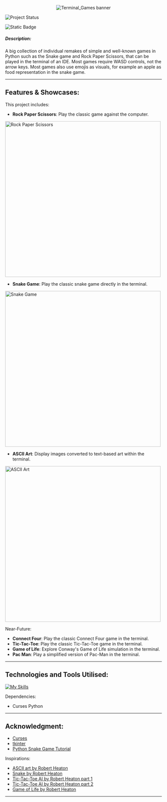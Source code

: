 
<div align="center">
 
 ![Terminal_Games banner](https://github.com/user-attachments/assets/7daeffa3-c1a5-415c-a99b-8851bc7f400d)

</div>

![Project Status](https://img.shields.io/badge/status-in_progress-brightgreen)

![Static Badge](https://img.shields.io/badge/made_with-python-blue)

##### **Description**:
A big collection of individual remakes of simple and well-known games in Python such as the Snake game and Rock Paper Scissors, that can be played in the terminal of an IDE.
Most games require WASD controls, not the arrow keys. 
Most games also use emojis as visuals, for example an apple as food representation in the snake game.

----
## Features & Showcases:
This project includes:
- **Rock Paper Scissors**: Play the classic game against the computer.

<img src="https://github.com/user-attachments/assets/4c388f78-d106-4ea1-a011-0e4c91adaa9c" alt="Rock Paper Scissors" width="500">

- **Snake Game**: Play the classic snake game directly in the terminal.

<img src="https://github.com/user-attachments/assets/3bfa2b88-faf5-43d5-8886-d7f2ec4f6523" alt="Snake Game" width="500">

- **ASCII Art**: Display images converted to text-based art within the terminal.

<img src="https://github.com/user-attachments/assets/6b2a1b54-1343-4db6-bb2c-8a81e1559b4b" alt="ASCII Art" width="500">


Near-Future:
- **Connect Four**: Play the classic Connect Four game in the terminal.
- **Tic-Tac-Toe**: Play the classic Tic-Tac-Toe game in the terminal.
- **Game of Life**: Explore Conway's Game of Life simulation in the terminal.
- **Pac Man**: Play a simplified version of Pac-Man in the terminal.

----
## Technologies and Tools Utilised:

[![My Skills](https://skillicons.dev/icons?i=python,vscode)](https://skillicons.dev)

Dependencies:
- Curses Python

---
## Acknowledgment:

- [Curses](https://docs.python.org/3/howto/curses.html)
- [tkinter](https://docs.python.org/3/library/tkinter.html)
- [Python Snake Game Tutorial](https://www.youtube.com/watch?v=M_npdRYD4K0)


Inspirations:
- [ASCII art by Robert Heaton](https://robertheaton.com/2018/06/12/programming-projects-for-advanced-beginners-ascii-art/)
- [Snake by Robert Heaton](https://robertheaton.com/2018/12/02/programming-project-5-snake/)
- [Tic-Tac-Toe AI by Robert Heaton part 1](https://robertheaton.com/2018/10/09/programming-projects-for-advanced-beginners-3-a/)
- [Tic-Tac-Toe AI by Robert Heaton part 2](https://robertheaton.com/2018/10/09/programming-projects-for-advanced-beginners-3-b/)
- [Game of Life by Robert Heaton](https://robertheaton.com/2018/07/20/project-2-game-of-life/)

---
